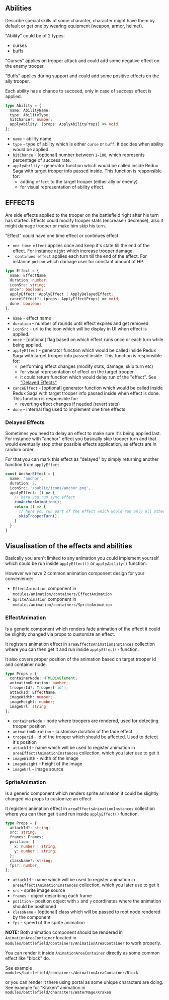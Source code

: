## Abilities
Describe special skills of some character, character might have them by default or get one by wearing equipment (weapon, armor, helmet).

"Ability" could be of 2 types:
- curses
- buffs

"Curses" applies on trooper attack and could add some negative effect on the enemy trooper. 

"Buffs" applies during support and could add some positive effects on the ally trooper.

Each ability has a chance to succeed, only in case of success effect is applied.

```typescript
type Ability = {
  name: AbilityName; 
  type: AbilityType; 
  hitChance?: number; 
  applyAbility: (props: ApplyAbilityProps) => void;
};
```

- `name` - ability name
- `type` - type of ability which is either `curse` or `buff`. It decides when ability would be applied.
- `hitChance` - [optional] number between `1-100`, which represents percentage of success rate. 
- `applyAbility` - generator function which would be called inside Redux Saga with target trooper info passed inside. This function is responsible for: 
  - adding `effect` to the target trooper (either ally or enemy) 
  - for visual representation of ability effect. 
  
## EFFECTS

Are side effects applied to the trooper on the battlefield right after his turn has started. Effects could modify trooper stats (encrease / decrease), also it might damage trooper or make him skip his turn. 

"Effect" could have one time effect or continues effect. 

- `one time effect` applies once and keep it's state till the end of the effect. For instance `might` which increase trooper damage.
- ` continues effect` applies each turn till the end of the effect. For instance `poison` which damage user for constant amount of HP.

```typescript
type Effect = {
  name: EffectName;
  duration: number;
  iconSrc: string;
  once?: boolean;
  applyEffect: ApplyEffect | ApplyDelayedEffect;
  cancelEffect?: (props: ApplyEffectProps) => void;
  done: boolean;
};
```

- `name` - effect name
- `duration` - number of rounds until effect expires and get removed.
- `iconSrc` - url to the icon which will be display in UI when effect is applied.
- `once` - [optional] flag based on which effect runs once or each turn while being applied.
- `applyEffect` - generator function which would be called inside Redux Saga with target trooper info passed inside. This function is responsible for:
  - performing effect changes (modify stats, damage, skip turn etc)
  - for visual representation of effect on the target trooper.
  - it could return function which would delay run of the "effect". See ["Delayed Effects"](#delayed-effects)
- `canceEffect` - [optional] generator function which would be called inside Redux Saga with target trooper info passed inside when effect is done. This function is responsible for:
  - reverting effect changes if needed (revert stats)
- `done` - internal flag used to implement one time effects 
  
### Delayed Effects

Sometimes you need to delay an effect to make sure it's being applied last. For instance with "anchor" effect you basically skip trooper turn and that would eventually stop other possible effects application, as effects are in random order.

For that you can mark this effect as "delayed" by simply returning another function from `applyEffect`.  

```typescript
const AnchorEffect = {
  name: 'anchor',
  duration: 2,
  iconSrc: '/public/icons/anchor.png',
  applyEffect: () => {
    // here you run sync effect
    runAnchorAnimation();
    return () => {
      // here you run part of the effect which would run only all other effects has applied
      skipTrooperTurn();
    }
  }
}
```


## Visualisation of the effects and abilities

Basically you aren't limited to any animation you could implement yourself which could be run inside `applyEffect()` or `applyAbility()` function. 

However we have 2 common animation component design for your convenience:

- `EffectAnimation` component in `modules/animation/containers/EffectAnimation`
- `SpriteAnimation` component in `modules/animation/containers/SpriteAnimation`

### EffectAnimation

Is a generic component which renders fade animation of the effect it could be slightly changed via props to customize an effect. 

It registers animation effect in `areaEffectsAnimationInstances` collection where you can then get it and run inside `applyEffect()` function.

It also covers proper position of the animation based on target trooper id and container node.

```typescript
type Props = {
  containerNode: HTMLDivElement;
  animationDuration: number;
  trooperId?: Trooper['id'];
  attackId: EffectName;
  imageWidth: number;
  imageHeight: number;
  imageUrl: string;
};
```

- `containerNode` - node where troopers are rendered, used for detecting trooper position
- `animationDuration` - customise duration of the fade effect
- `trooperId` - id of the trooper which should be affected. Used to detect it's position
- `attackId` - name which will be used to register animation in `areaEffectsAnimationInstances` collection, which you later use to get it
- `imageWidth` - width of the image
- `imageHeight` - height of the image
- `imageUrl` - image source

### SpriteAnimation

Is a generic component which renders sprite animation it could be slightly changed via props to customize an effect.

It registers animation effect in `areaEffectsAnimationInstances` collection where you can then get it and run inside `applyEffect()` function.

```typescript
type Props = {
  attackId?: string;
  src: string;
  frames: Frames;
  position: {
    x: number | string;
    y: number | string;
  };
  className?: string;
  fps?: number;
};
```

- `attackId` - name which will be used to register animation in `areaEffectsAnimationInstances` collection, which you later use to get it
- `src` - sprite image source
- `frames` - object describing each frame
- `position` - position object with `x` and `y` coordinates where the animation should be positioned
- `className` - [optional] class which will be passed to root node rendered by the component
- `fps` - speed of the sprite animation


**NOTE:** Both animation component should be rendered in `AnimationAreaContainer` located in `modules/battlefield/containers/AnimationAreaContainer` to work properly. 

You can render it inside `AnimationAreaContainer` directly as some common effect like "block" do. 

See example `modules/battlefield/containers/AnimationAreaContainer/Block`

or you can render it there using portal as some unique characters are doing. See example for "Kraken" animation in `modules/battlefield/characters/WaterMage/Kraken`

